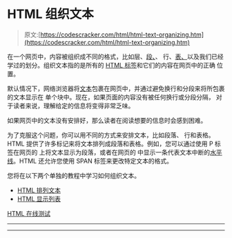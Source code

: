 # HTML 组织文本

> 原文:[https://codescracker.com/html/html-text-organizing.htm](https://codescracker.com/html/html-text-organizing.htm)

在一个网页中，内容被组织成不同的格式，比如层、[段、](/html/html-paragraphs.htm)、 行、[表、](/html/html-tables.htm)以及我们已经学过的划分。组织文本指的是所有的 [HTML 标签](/html/html-elements.htm)和它们的内容在网页中的正确 位置。

默认情况下，网络浏览器将[文本](/html/html-text-formatting.htm)包裹在网页中，并通过避免换行和分段来将所包裹的文本显示在 单个块中。现在，如果页面的内容没有被任何换行或分段分隔， 对于读者来说，理解给定的信息将变得非常乏味。

如果网页中的文本没有安排好，那么读者在阅读想要的信息时会感到困难。

为了克服这个问题，你可以用不同的方式来安排文本，比如段落、 行和表格。HTML 提供了许多标记来将文本排列成段落和表格。例如，您可以通过使用 P 标签在网页的 上将文本显示为段落，或者在网页的 中显示一条代表文本中断的[水平线](/html/html-horizontal-rule.htm)。HTML 还允许您使用 SPAN 标签来更改特定文本的格式。

您将在以下两个单独的教程中学习如何组织文本。

*   [HTML 排列文本](/html/html-arranging-text.htm)
*   [HTML 显示列表](/html/html-displaying-lists.htm)

[HTML 在线测试](/exam/showtest.php?subid=4)

* * *

* * *